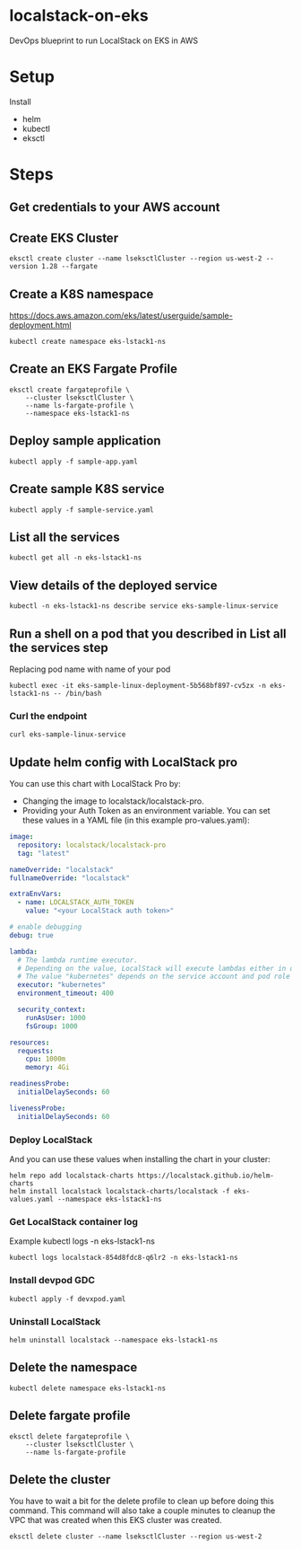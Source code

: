 # localstack-on-eks
DevOps blueprint to run LocalStack on EKS in AWS

# Setup
Install 
- helm
- kubectl
- eksctl

# Steps
## Get credentials to your AWS account

## Create EKS Cluster 
```shell
eksctl create cluster --name lseksctlCluster --region us-west-2 --version 1.28 --fargate
```

## Create a K8S namespace
https://docs.aws.amazon.com/eks/latest/userguide/sample-deployment.html
```shell
kubectl create namespace eks-lstack1-ns
```

## Create an EKS Fargate Profile
```shell
eksctl create fargateprofile \
    --cluster lseksctlCluster \
    --name ls-fargate-profile \
    --namespace eks-lstack1-ns 
```

## Deploy sample application
```shell
kubectl apply -f sample-app.yaml
```

## Create sample K8S service
```shell
kubectl apply -f sample-service.yaml
```

## List all the services
```shell
kubectl get all -n eks-lstack1-ns
```

## View details of the deployed service
```shell
kubectl -n eks-lstack1-ns describe service eks-sample-linux-service
```

## Run a shell on a pod that you described in List all the services step
Replacing pod name with name of your pod
```shell
kubectl exec -it eks-sample-linux-deployment-5b568bf897-cv5zx -n eks-lstack1-ns -- /bin/bash
```
### Curl the endpoint
```shell
curl eks-sample-linux-service
```

## Update helm config with LocalStack pro
You can use this chart with LocalStack Pro by:
- Changing the image to localstack/localstack-pro.
- Providing your Auth Token as an environment variable.
You can set these values in a YAML file (in this example pro-values.yaml):
```yaml
image:
  repository: localstack/localstack-pro
  tag: "latest"

nameOverride: "localstack"
fullnameOverride: "localstack"

extraEnvVars:
  - name: LOCALSTACK_AUTH_TOKEN
    value: "<your LocalStack auth token>"

# enable debugging
debug: true

lambda:
  # The lambda runtime executor.
  # Depending on the value, LocalStack will execute lambdas either in docker containers or in kubernetes pods
  # The value "kubernetes" depends on the service account and pod role being activated
  executor: "kubernetes"
  environment_timeout: 400

  security_context:
    runAsUser: 1000
    fsGroup: 1000

resources:
  requests:
    cpu: 1000m
    memory: 4Gi

readinessProbe:
  initialDelaySeconds: 60

livenessProbe:
  initialDelaySeconds: 60
```

### Deploy LocalStack
And you can use these values when installing the chart in your cluster:
```shell
helm repo add localstack-charts https://localstack.github.io/helm-charts
helm install localstack localstack-charts/localstack -f eks-values.yaml --namespace eks-lstack1-ns
```

### Get LocalStack container log
Example
kubectl logs <podname> -n eks-lstack1-ns
```shell
kubectl logs localstack-854d8fdc8-q6lr2 -n eks-lstack1-ns
```

### Install devpod GDC
```shell
kubectl apply -f devxpod.yaml
```

### Uninstall LocalStack
```shell
helm uninstall localstack --namespace eks-lstack1-ns
```

## Delete the namespace
```shell
kubectl delete namespace eks-lstack1-ns
```

## Delete fargate profile
```shell
eksctl delete fargateprofile \
    --cluster lseksctlCluster \
    --name ls-fargate-profile 
```

## Delete the cluster
You have to wait a bit for the delete profile to clean up before doing this command.
This command will also take a couple minutes to cleanup the VPC that was created when this EKS cluster was created.
```shell
eksctl delete cluster --name lseksctlCluster --region us-west-2
```